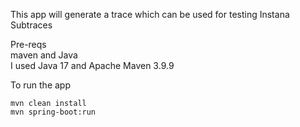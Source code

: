This app will generate a trace which can be used for testing Instana Subtraces

Pre-reqs  
maven and Java   
I used Java 17 and Apache Maven 3.9.9  

To run the app  
```
mvn clean install
mvn spring-boot:run 
```
